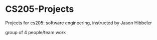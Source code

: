 # CS205-Projects
Projects for cs205: software engineering, instructed by Jason Hibbeler

group of 4 people/team work
